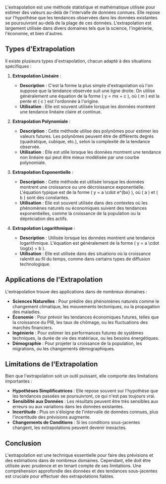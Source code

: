 L'extrapolation est une méthode statistique et mathématique utilisée pour estimer des valeurs au-delà de l'intervalle de données connues. Elle repose sur l'hypothèse que les tendances observées dans les données existantes se poursuivront au-delà de la plage de ces données. L'extrapolation est largement utilisée dans divers domaines tels que la science, l'ingénierie, l'économie, et bien d'autres.

## Types d'Extrapolation

Il existe plusieurs types d'extrapolation, chacun adapté à des situations spécifiques :

1. **Extrapolation Linéaire** :
   - **Description** : C'est la forme la plus simple d'extrapolation où l'on suppose que la tendance observée suit une ligne droite. On utilise généralement une équation de la forme \( y = mx + c \), où \( m \) est la pente et \( c \) est l'ordonnée à l'origine.
   - **Utilisation** : Elle est souvent utilisée lorsque les données montrent une tendance linéaire claire et continue.

2. **Extrapolation Polynomiale** :
   - **Description** : Cette méthode utilise des polynômes pour estimer les valeurs futures. Les polynômes peuvent être de différents degrés (quadratique, cubique, etc.), selon la complexité de la tendance observée.
   - **Utilisation** : Elle est utile lorsque les données montrent une tendance non linéaire qui peut être mieux modélisée par une courbe polynomiale.

3. **Extrapolation Exponentielle** :
   - **Description** : Cette méthode est utilisée lorsque les données montrent une croissance ou une décroissance exponentielle. L'équation typique est de la forme \( y = a \cdot e^{bx} \), où \( a \) et \( b \) sont des constantes.
   - **Utilisation** : Elle est souvent utilisée dans des contextes où les phénomènes naturels ou économiques suivent des tendances exponentielles, comme la croissance de la population ou la dépréciation des actifs.

4. **Extrapolation Logarithmique** :
   - **Description** : Utilisée lorsque les données montrent une tendance logarithmique. L'équation est généralement de la forme \( y = a \cdot \log(x) + b \).
   - **Utilisation** : Elle est utilisée dans des situations où la croissance ralentit au fil du temps, comme dans certains types de diffusion technologique.

## Applications de l'Extrapolation

L'extrapolation trouve des applications dans de nombreux domaines :

- **Sciences Naturelles** : Pour prédire des phénomènes naturels comme le changement climatique, les mouvements tectoniques, ou la propagation des maladies.
- **Économie** : Pour prévoir les tendances économiques futures, telles que la croissance du PIB, les taux de chômage, ou les fluctuations des marchés financiers.
- **Ingénierie** : Pour estimer les performances futures de systèmes techniques, la durée de vie des matériaux, ou les besoins énergétiques.
- **Démographie** : Pour projeter la croissance de la population, les migrations, ou les changements démographiques.

## Limitations de l'Extrapolation

Bien que l'extrapolation soit un outil puissant, elle comporte des limitations importantes :

- **Hypothèses Simplificatrices** : Elle repose souvent sur l'hypothèse que les tendances passées se poursuivront, ce qui n'est pas toujours vrai.
- **Sensibilité aux Données** : Les résultats peuvent être très sensibles aux erreurs ou aux variations dans les données existantes.
- **Incertitude** : Plus on s'éloigne de l'intervalle de données connues, plus l'incertitude des prévisions augmente.
- **Changements de Conditions** : Si les conditions sous-jacentes changent, les extrapolations peuvent devenir inexactes.

## Conclusion

L'extrapolation est une technique essentielle pour faire des prévisions et des estimations dans de nombreux domaines. Cependant, elle doit être utilisée avec prudence et en tenant compte de ses limitations. Une compréhension approfondie des données et des tendances sous-jacentes est cruciale pour effectuer des extrapolations fiables.